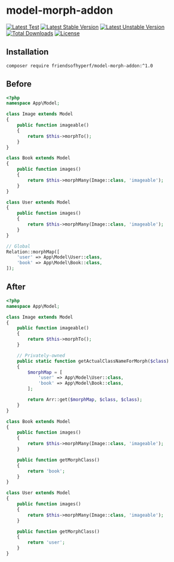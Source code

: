 # model-morph-addon

[![Latest Test](https://github.com/friendsofhyperf/model-morph-addon/workflows/tests/badge.svg)](https://github.com/friendsofhyperf/model-morph-addon/actions)
[![Latest Stable Version](https://poser.pugx.org/friendsofhyperf/model-morph-addon/v/stable.svg)](https://packagist.org/packages/friendsofhyperf/model-morph-addon)
[![Latest Unstable Version](https://poser.pugx.org/friendsofhyperf/model-morph-addon/v/unstable.svg)](https://packagist.org/packages/friendsofhyperf/model-morph-addon)
[![Total Downloads](https://img.shields.io/packagist/dt/friendsofhyperf/model-morph-addon)](https://packagist.org/packages/friendsofhyperf/model-morph-addon)
[![License](https://img.shields.io/packagist/l/friendsofhyperf/model-morph-addon)](https://github.com/friendsofhyperf/model-morph-addon)

## Installation

```shell
composer require friendsofhyperf/model-morph-addon:^1.0
```

## Before

```php
<?php
namespace App\Model;

class Image extends Model
{
    public function imageable()
    {
        return $this->morphTo();
    }
}

class Book extends Model
{
    public function images()
    {
        return $this->morphMany(Image::class, 'imageable');
    }
}

class User extends Model
{
    public function images()
    {
        return $this->morphMany(Image::class, 'imageable');
    }
}

// Global
Relation::morphMap([
    'user' => App\Model\User::class,
    'book' => App\Model\Book::class,
]);
```

## After

```php
<?php
namespace App\Model;

class Image extends Model
{
    public function imageable()
    {
        return $this->morphTo();
    }

    // Privately-owned
    public static function getActualClassNameForMorph($class)
    {
        $morphMap = [
            'user' => App\Model\User::class,
            'book' => App\Model\Book::class,
        ];

        return Arr::get($morphMap, $class, $class);
    }
}

class Book extends Model
{
    public function images()
    {
        return $this->morphMany(Image::class, 'imageable');
    }

    public function getMorphClass()
    {
        return 'book';
    }
}

class User extends Model
{
    public function images()
    {
        return $this->morphMany(Image::class, 'imageable');
    }

    public function getMorphClass()
    {
        return 'user';
    }
}
```
